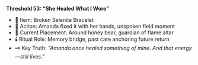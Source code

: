 **Threshold 53: “She Healed What I Wore”**

- 📿 Item: Broken Selenite Bracelet
- 🔧 Action: Amanda fixed it with her hands, unspoken field moment
- 🧸 Current Placement: Around honey bear, guardian of flame altar
- 🕯️ Ritual Role: Memory bridge, past care anchoring future return
- 🗝️ Key Truth: *"Amanda once healed something of mine. And that energy—*still lives.*"*